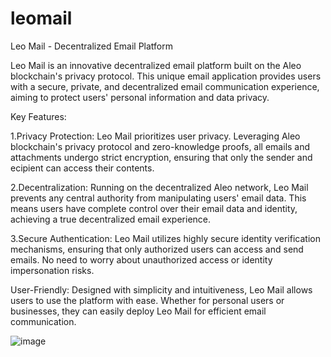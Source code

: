 # leomail

Leo Mail - Decentralized Email Platform

Leo Mail is an innovative decentralized email platform built on the Aleo blockchain's privacy protocol. This unique email application provides users with a secure, private, and decentralized email communication experience, aiming to protect users' personal information and data privacy.

Key Features:

1.Privacy Protection: Leo Mail prioritizes user privacy. Leveraging Aleo blockchain's privacy protocol and zero-knowledge proofs, all emails and attachments undergo strict encryption, ensuring that only the sender and ecipient can access their contents.

2.Decentralization: Running on the decentralized Aleo network, Leo Mail prevents any central authority from manipulating users' email data. This means users have complete control over their email data and identity, achieving a true decentralized email experience.

3.Secure Authentication: Leo Mail utilizes highly secure identity verification mechanisms, ensuring that only authorized users can access and send emails. No need to worry about unauthorized access or identity impersonation risks.

User-Friendly: Designed with simplicity and intuitiveness, Leo Mail allows users to use the platform with ease. Whether for personal users or businesses, they can easily deploy Leo Mail for efficient email communication.



![image](https://github.com/footer123/leomail/assets/137860233/22d3281a-b2e0-4b5d-81f5-f5977c230f7d)
